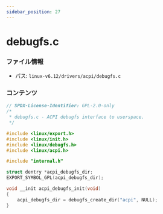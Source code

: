 ```yaml
---
sidebar_position: 27
---
```

# debugfs.c

### ファイル情報

- パス: `linux-v6.12/drivers/acpi/debugfs.c`

### コンテンツ

```c
// SPDX-License-Identifier: GPL-2.0-only
/*
 * debugfs.c - ACPI debugfs interface to userspace.
 */

#include <linux/export.h>
#include <linux/init.h>
#include <linux/debugfs.h>
#include <linux/acpi.h>

#include "internal.h"

struct dentry *acpi_debugfs_dir;
EXPORT_SYMBOL_GPL(acpi_debugfs_dir);

void __init acpi_debugfs_init(void)
{
	acpi_debugfs_dir = debugfs_create_dir("acpi", NULL);
}

```
